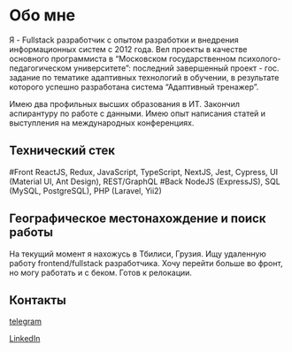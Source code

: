 # Обо мне

Я - Fullstack разработчик с опытом разработки и внедрения информационных систем c 2012 года. Вел проекты в качестве основного программиста в “Московском государственном психолого-педагогическом университете”: последний завершенный проект - гос. задание по тематике адаптивных технологий в обучении, в результате которого успешно разработана система “Адаптивный тренажер”. 

Имею два профильных высших образования в ИТ. Закончил аспирантуру по работе с данными. Имею опыт написания статей и выступления на международных конференциях.

## Технический стек

#Front
ReactJS, Redux, JavaScript, TypeScript, NextJS, Jest, Cypress, UI (Material UI, Ant Design), REST/GraphQL
#Back
NodeJS (ExpressJS), SQL (MySQL, PostgreSQL), PHP (Laravel, Yii2) 

## Географическое местонахождение и поиск работы

На текущий момент я нахожусь в Тбилиси, Грузия. Ищу удаленную работу frontend/fullstack разработчика. Хочу перейти больше во фронт, но могу работать и с беком. Готов к релокации.

## Контакты 

[telegram](https://t.me/anshileflay)

[LinkedIn](https://www.linkedin.com/in/denispominov/)
